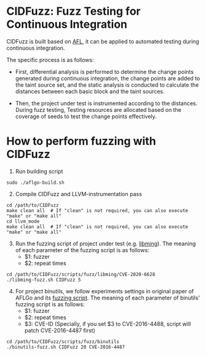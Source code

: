 # CIDFuzz: Fuzz Testing for Continuous Integration

CIDFuzz is built based on [AFL](https://lcamtuf.coredump.cx/afl/), it can be applied to automated testing during continuous integration.

The specific process is as follows:

* First, differential analysis is performed to determine the change points generated during continuous integration, the change points are added to the taint source set, and the static analysis is conducted to calculate the distances between each basic block and the taint sources.

* Then, the project under test is instrumented according to the distances. During fuzz testing, Testing resources are allocated based on the coverage of seeds to test the change points effectively.

# How to perform fuzzing with CIDFuzz

1. Run building script

```shell
sudo ./aflgo-build.sh
```

2. Compile CIDFuzz and LLVM-instrumentation pass

```shell
cd /path/to/CIDFuzz
make clean all  # If "clean" is not required, you can also execute "make" or "make all"
cd llvm_mode
make clean all  # If "clean" is not required, you can also execute "make" or "make all"
```

3. Run the fuzzing script of project under test (e.g. [libming](https://www.github.com/libming/libming)). The meaning of each parameter of the fuzzing script is as follows:
   * $1: fuzzer
   * $2: repeat times

```
cd /path/to/CIDFuzz/scripts/fuzz/libming/CVE-2020-6628
./libming-fuzz.sh CIDFuzz 5
```

4. For project binutils, we follow experiments settings in original paper of AFLGo and its [fuzzing script](https://github.com/aflgo/aflgo/blob/master/scripts/fuzz/cxxfilt-CVE-2016-4487.sh). The meaning of each parameter of binutils' fuzzing script is as follows:
   * $1: fuzzer
   * $2: repeat times
   * $3: CVE-ID (Specially, if you set $3 to CVE-2016-4488, script will patch CVE-2016-4487 first)

```
cd /path/to/CIDFuzz/scripts/fuzz/binutils
./binutils-fuzz.sh CIDFuzz 20 CVE-2016-4487
```